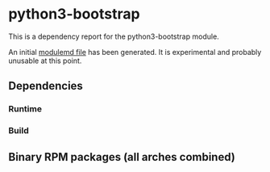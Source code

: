 # python3-bootstrap
This is a dependency report for the python3-bootstrap module.

An initial [modulemd file](python3-bootstrap.yaml) has been generated. It is experimental and probably unusable at this point.
## Dependencies
### Runtime
### Build
## Binary RPM packages (all arches combined)
